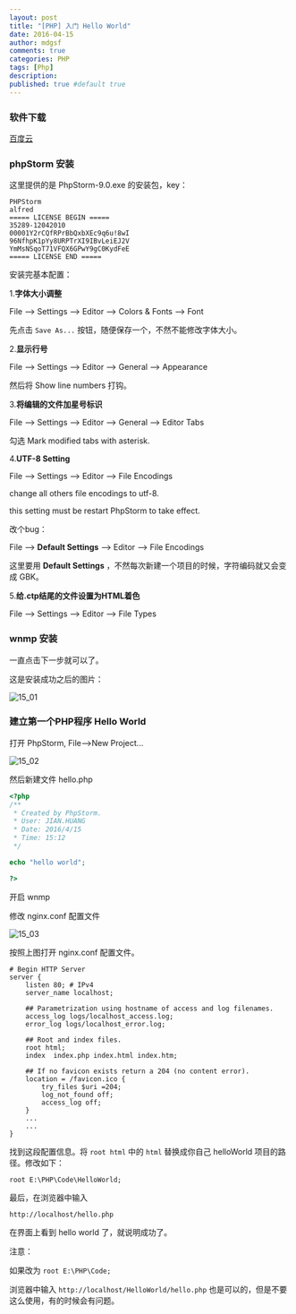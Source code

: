 ```yaml
---
layout: post
title: "[PHP] 入门 Hello World"
date: 2016-04-15
author: mdgsf
comments: true
categories: PHP
tags: [Php]
description:
published: true #default true
---
```


### 软件下载

[百度云](http://pan.baidu.com/s/1jHP25ym)

### phpStorm 安装

这里提供的是 PhpStorm-9.0.exe 的安装包，key：

```
PHPStorm
alfred
===== LICENSE BEGIN =====
35289-12042010
00001Y2rCQfRPrBbQxbXEc9q6u!8wI
96NfhpK1pYy8URPTrXI9IBvLeiEJ2V
YmMsNSqoT71VFQX6GPwY9gC0KydFeE
===== LICENSE END =====
```

安装完基本配置：

1.**字体大小调整**

File --> Settings --> Editor --> Colors & Fonts --> Font

先点击 `Save As...` 按钮，随便保存一个，不然不能修改字体大小。

2.**显示行号**

File --> Settings --> Editor --> General --> Appearance

然后将 Show line numbers 打钩。

3.**将编辑的文件加星号标识**

File --> Settings --> Editor --> General --> Editor Tabs

勾选 Mark modified tabs with asterisk.

4.**UTF-8 Setting**

File --> Settings --> Editor --> File Encodings

change all others file encodings to utf-8.

this setting must be restart PhpStorm to take effect.

改个bug：

File --> **Default Settings** --> Editor --> File Encodings

这里要用 **Default Settings** ，不然每次新建一个项目的时候，字符编码就又会变成 GBK。

5.**给.ctp结尾的文件设置为HTML着色**

File --> Settings --> Editor --> File Types

### wnmp 安装

一直点击下一步就可以了。

这是安装成功之后的图片：

<img src="{{ site.url }}/images/201604/15_01.png" alt="15_01" />

### 建立第一个PHP程序 Hello World

打开 PhpStorm, File-->New Project...

<img src="{{ site.url }}/images/201604/15_02.png" alt="15_02" />

然后新建文件 hello.php

```php
<?php
/**
 * Created by PhpStorm.
 * User: JIAN.HUANG
 * Date: 2016/4/15
 * Time: 15:12
 */

echo "hello world";

?>
```

开启 wnmp

修改 nginx.conf 配置文件

<img src="{{ site.url }}/images/201604/15_03.png" alt="15_03" />

按照上图打开 nginx.conf 配置文件。

```
# Begin HTTP Server
server {
    listen 80; # IPv4
    server_name localhost;

    ## Parametrization using hostname of access and log filenames.
    access_log logs/localhost_access.log;
    error_log logs/localhost_error.log;

    ## Root and index files.
    root html;
    index  index.php index.html index.htm;

    ## If no favicon exists return a 204 (no content error).
    location = /favicon.ico {
        try_files $uri =204;
        log_not_found off;
        access_log off;
    }
    ...
    ...
}
```

找到这段配置信息。将 `root html` 中的 `html` 替换成你自己 helloWorld 项目的路径。修改如下：

`root E:\PHP\Code\HelloWorld;`

最后，在浏览器中输入

```
http://localhost/hello.php
```

在界面上看到 hello world 了，就说明成功了。

注意：

如果改为 `root E:\PHP\Code;`

浏览器中输入  `http://localhost/HelloWorld/hello.php` 也是可以的，但是不要这么使用，有的时候会有问题。
